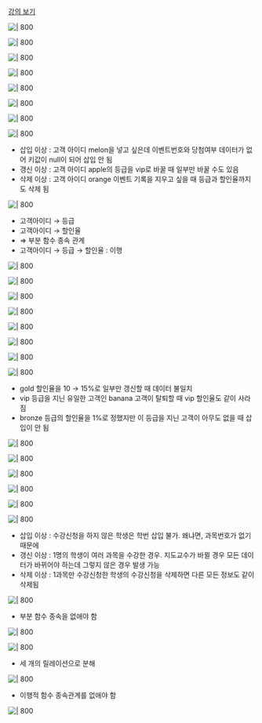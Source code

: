[강의 보기](http://www.kocw.net/home/search/kemView.do?kemId=1163794)

![| 800](Pasted%20image%2020220817094336.png)


 ![| 800](Pasted%20image%2020220817094439.png)

![| 800](Pasted%20image%2020220817094510.png)


![| 800](Pasted%20image%2020220817094740.png)


![| 800](Pasted%20image%2020220817094750.png)


![| 800](Pasted%20image%2020220817094954.png)


![| 800](Pasted%20image%2020220817095039.png)


![| 800](Pasted%20image%2020220817095102.png)
- 삽입 이상 : 고객 아이디 melon을 넣고 싶은데 이벤트번호와 당첨여부 데이터가 없어 키값이 null이 되어 삽입 안 됨
- 갱신 이상 : 고객 아이디 apple의 등급을 vip로 바꿀 때 일부만 바꿀 수도 있음
- 삭제 이상 : 고객 아이디 orange 이벤트 기록을 지우고 싶을 때 등급과 할인율까지도 삭제 됨


![| 800](Pasted%20image%2020220817095603.png)
- 고객아이디 → 등급
- 고객아이디 → 할인율
- ⇒ 부분 함수 종속 관계
- 고객아이디 → 등급 → 할인율 : 이행

![| 800](Pasted%20image%2020220817095724.png)


![| 800](Pasted%20image%2020220817095803.png)


![| 800](Pasted%20image%2020220817095832.png)



![| 800](Pasted%20image%2020220817095854.png)


![| 800](Pasted%20image%2020220817095939.png)


![| 800](Pasted%20image%2020220817100015.png)


![| 800](Pasted%20image%2020220817100050.png)


![| 800](Pasted%20image%2020220817100125.png)
- gold 할인율을 10 → 15%로 일부만 갱신할 때 데이터 불일치
- vip 등급을 지닌 유일한 고객인 banana 고객이 탈퇴할 때 vip 할인율도 같이 사라짐
- bronze 등급의 할인율을 1%로 정했지만 이 등급을 지닌 고객이 아무도 없을 때 삽입이 안 됨


![| 800](Pasted%20image%2020220817100507.png)


![| 800](Pasted%20image%2020220817100525.png)


![| 800](Pasted%20image%2020220817100535.png)


![| 800](Pasted%20image%2020220817100551.png)


![| 800](Pasted%20image%2020220817100634.png)



![| 800](Pasted%20image%2020220817100652.png)
- 삽입 이상 : 수강신청을 하지 않은 학생은 학번 삽입 불가. 왜냐면, 과목번호가 없기 때문에
- 갱신 이상 : 1명의 학생이 여러 과목을 수강한 경우. 지도교수가 바뀔 경우 모든 데이터가 바뀌어야 하는데 그렇지 않은 경우 발생 가능
- 삭제 이상 : 1과목만 수강신청한 학생의 수강신청을 삭제하면 다른 모든 정보도 같이 삭제됨


![| 800](Pasted%20image%2020220817101205.png)
- 부분 함수 종속을 없애야 함



![| 800](Pasted%20image%2020220817101510.png)


![| 800](Pasted%20image%2020220817101600.png)
- 세 개의 릴레이션으로 분해


![| 800](Pasted%20image%2020220817101703.png)
- 이행적 함수 종속관계를 없애야 함


![| 800](Pasted%20image%2020220817102018.png)



